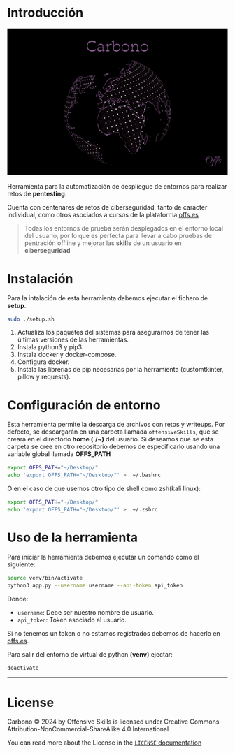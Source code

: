 # Introducción

![image](./images/carbono.png)

Herramienta para la automatización de despliegue de entornos para realizar retos de **pentesting**.

Cuenta con centenares de retos de ciberseguridad, tanto de carácter individual, como otros asociados a cursos de la plataforma [offs.es](https://offs.es)

> Todas los entornos de prueba serán desplegados en el entorno local del usuario, por lo que es perfecta para llevar a cabo pruebas de pentración offline y mejorar las **skills** de un usuario en **ciberseguridad**




# Instalación

Para la intalación de esta herramienta debemos ejecutar el fichero de **setup**.

```bash
sudo ./setup.sh
```

1. Actualiza los paquetes del sistemas para asegurarnos de tener las últimas versiones de las herramientas.
2. Instala python3 y pip3.
3. Instala docker y docker-compose.
4. Configura docker.
5. Instala las librerías de pip necesarias por la herramienta (customtkinter, pillow y requests).

# Configuración de entorno

Esta herramienta permite la descarga de archivos con retos y writeups. Por defecto, se descargarán en una carpeta llamada `offensiveSkills`, que se creará en el directorio **home (./~)** del usuario. Si deseamos que se esta carpeta se cree en otro repositorio debemos de especificarlo usando una variable global llamada **OFFS_PATH**

```bash
export OFFS_PATH="~/Desktop/"
echo 'export OFFS_PATH="~/Desktop/"' >  ~/.bashrc
```

O en el caso de que usemos otro tipo de shell como zsh(kali linux):

```bash
export OFFS_PATH="~/Desktop/"
echo 'export OFFS_PATH="~/Desktop/"' >  ~/.zshrc
```

# Uso de la herramienta

Para iniciar la herramienta debemos ejecutar un comando como el siguiente:

```bash
source venv/bin/activate
python3 app.py --username username --api-token api_token
```

Donde:
- `username`: Debe ser nuestro nombre de usuario.
- `api_token`: Token asociado al usuario.

Si no tenemos un token o no estamos registrados debemos de hacerlo en [offs.es](https://offs.es).


Para salir del entorno de virtual de python **(venv)** ejectar:

```bash
deactivate
```

---
# License 
Carbono © 2024 by Offensive Skills is licensed under Creative Commons Attribution-NonCommercial-ShareAlike 4.0 International

You can read more about the License in the [`LICENSE` documentation](./LICENSE.md)
